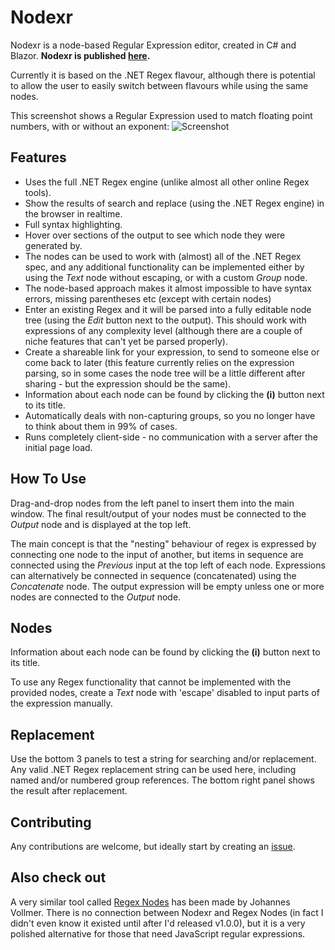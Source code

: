 # Nodexr
Nodexr is a node-based Regular Expression editor, created in C# and Blazor.
__Nodexr is published [here](https://www.nodexr.net).__

Currently it is based on the .NET Regex flavour, although there is potential to allow the user to easily switch between flavours while using the same nodes.

This screenshot shows a Regular Expression used to match floating point numbers, with or without an exponent:
![Screenshot](https://github.com/Jcparkyn/nodexr/blob/dev/Nodexr/images/Screenshot_floatingPoint_2.png?raw=true)

## Features
* Uses the full .NET Regex engine (unlike almost all other online Regex tools).
* Show the results of search and replace (using the .NET Regex engine) in the browser in realtime.
* Full syntax highlighting.
* Hover over sections of the output to see which node they were generated by.
* The nodes can be used to work with (almost) all of the .NET Regex spec, and any additional functionality can be implemented either by using the *Text* node without escaping, or with a custom *Group* node.
* The node-based approach makes it almost impossible to have syntax errors, missing parentheses etc (except with certain nodes)
* Enter an existing Regex and it will be parsed into a fully editable node tree (using the *Edit* button next to the output). This should work with expressions of any complexity level (although there are a couple of niche features that can't yet be parsed properly).
* Create a shareable link for your expression, to send to someone else or come back to later (this feature currently relies on the expression parsing, so in some cases the node tree will be a little different after sharing - but the expression should be the same).
* Information about each node can be found by clicking the **(i)** button next to its title.
* Automatically deals with non-capturing groups, so you no longer have to think about them in 99% of cases.
* Runs completely client-side - no communication with a server after the initial page load.

## How To Use
Drag-and-drop nodes from the left panel to insert them into the main window. The final result/output of your nodes must be connected to the _Output_ node and is displayed at the top left.

The main concept is that the "nesting" behaviour of regex is expressed by connecting one node to the input of another, but items in sequence are connected using the *Previous* input at the top left of each node. Expressions can alternatively be connected in sequence (concatenated) using the *Concatenate* node.
The output expression will be empty unless one or more nodes are connected to the _Output_ node.

## Nodes
Information about each node can be found by clicking the **(i)** button next to its title.

To use any Regex functionality that cannot be implemented with the provided nodes, create a *Text* node with 'escape' disabled to input parts of the expression manually.

## Replacement
Use the bottom 3 panels to test a string for searching and/or replacement. Any valid .NET Regex replacement string can be used here, including named and/or numbered group references. The bottom right panel shows the result after replacement.

## Contributing
Any contributions are welcome, but ideally start by creating an [issue](https://github.com/Jcparkyn/nodexr/issues).

## Also check out
A very similar tool called [Regex Nodes](https://github.com/johannesvollmer/regex-nodes) has been made by Johannes Vollmer. There is no connection between Nodexr and Regex Nodes (in fact I didn't even know it existed until after I'd released v1.0.0), but it is a very polished alternative for those that need JavaScript regular expressions.
